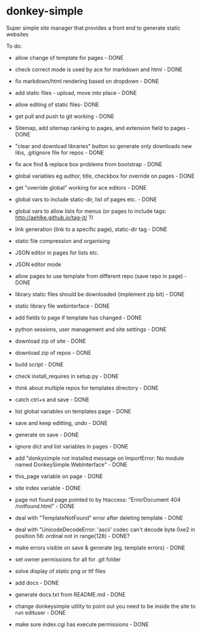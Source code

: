 donkey-simple
=============

Super simple site manager that provides a front end to generate static websites

To do:

* allow change of template for pages - DONE
* check correct mode is used by ace for markdown and html - DONE
* fix markdown/html rendering based on dropdown - DONE
* add static files - upload, move into place - DONE
* allow editing of static files- DONE
* get pull and push to git working - DONE
* Sitemap, add sitemap ranking to pages, and extension field to pages - DONE
* "clear and download libraries" button so generate only downloads new libs, .gitignore file for repos - DONE
* fix ace find & replace box problems from bootstrap - DONE
* global variables eg author, title, checkbox for override on pages - DONE
* get "override global" working for ace editors - DONE
* global vars to include static-dir, list of pages etc. - DONE
* global vars to allow lists for menus (or pages to include tags: http://aehlke.github.io/tag-it/ ?)
* link generation (link to a specific page), static-dir tag - DONE
* static file compression and organising
* JSON editor in pages for lists etc.
* JSON editor mode
* allow pages to use template from different repo (save repo in page) - DONE
* library static files should be downloaded (implement zip bit) - DONE
* static library file webinterface - DONE
* add fields to page if template has changed - DONE
* python sessions, user management and site settings - DONE
* download zip of site - DONE
* download zip of repos - DONE
* build script - DONE
* check install_requires in setup.py - DONE
* think about multiple repos for templates directory - DONE
* catch ctrl+s and save - DONE
* list global variables on templates page - DONE
* save and keep editting, undo - DONE
* generate on save - DONE

* ignore dict and list variables in pages - DONE
* add "donkysimple not installed message on ImportError: No module named DonkeySimple.WebInterface" - DONE
* this_page variable on page - DONE
* site index variable - DONE
* page not found page pointed to by htaccess: "ErrorDocument 404 /notfound.html" - DONE
* deal with "TemplateNotFound" error after deleting template - DONE
* deal with "UnicodeDecodeError: 'ascii' codec can't decode byte 0xe2 in position 56: ordinal not in range(128) - DONE?
* make errors visible on save & generate (eg. template errors) - DONE
* set owner permissions for all for .git folder
* solve display of static png or ttf files

* add docs - DONE
* generate docs.txt from README.md - DONE
* change donkeysimple utility to point out you need to be inside the site to run edituser - DONE
* make sure index.cgi has execute permissions - DONE